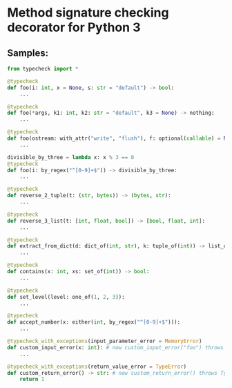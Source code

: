 # Method signature checking decorator for Python 3

## Samples:

```python
from typecheck import *
```

```python
@typecheck
def foo(i: int, x = None, s: str = "default") -> bool:
    ...
```

```python
@typecheck
def foo(*args, k1: int, k2: str = "default", k3 = None) -> nothing:
    ...
```

```python
@typecheck
def foo(ostream: with_attr("write", "flush"), f: optional(callable) = None):
    ...
```

```python
divisible_by_three = lambda x: x % 3 == 0
@typecheck
def foo(i: by_regex("^[0-9]+$")) -> divisible_by_three:
    ...
```

```python
@typecheck
def reverse_2_tuple(t: (str, bytes)) -> (bytes, str):
    ...
```

```python
@typecheck
def reverse_3_list(t: [int, float, bool]) -> [bool, float, int]:
    ...
```

```python
@typecheck
def extract_from_dict(d: dict_of(int, str), k: tuple_of(int)) -> list_of(str):
    ...
```

```python
@typecheck
def contains(x: int, xs: set_of(int)) -> bool:
    ...
```

```python
@typecheck
def set_level(level: one_of(1, 2, 3)):
    ...
```

```python
@typecheck
def accept_number(x: either(int, by_regex("^[0-9]+$"))):
    ...

```

```python
@typecheck_with_exceptions(input_parameter_error = MemoryError)
def custom_input_error(x: int): # now custom_input_error("foo") throws MemoryError
    ...
```

```python
@typecheck_with_exceptions(return_value_error = TypeError)
def custom_return_error() -> str: # now custom_return_error() throws TypeError
    return 1
```
